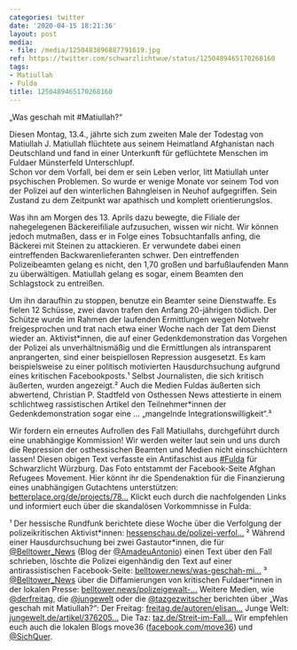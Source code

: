 ```yaml
---
categories: twitter
date: '2020-04-15 18:21:36'
layout: post
media:
- file: /media/1250483896887791619.jpg
ref: https://twitter.com/schwarzlichtwue/status/1250489465170268160
tags:
- Matiullah
- Fulda
title: 1250489465170268160
---
```

„Was geschah mit #Matiullah?“



Diesen Montag, 13.4., jährte sich zum zweiten Male der Todestag von Matiullah J. Matiullah flüchtete aus seinem Heimatland Afghanistan nach Deutschland und fand in einer Unterkunft für geflüchtete Menschen im Fuldaer Münsterfeld Unterschlupf.  
Schon vor dem Vorfall, bei dem er sein Leben verlor, litt Matiullah unter psychischen Problemen. So wurde er wenige Monate vor seinem Tod von der Polizei auf den winterlichen Bahngleisen in Neuhof aufgegriffen. 
Sein Zustand zu dem Zeitpunkt war apathisch und komplett orientierungslos.



Was ihn am Morgen des 13. Aprils dazu bewegte, die Filiale der nahegelegenen Bäckereifiliale aufzusuchen, wissen wir nicht. 
Wir können jedoch mutmaßen, dass er in Folge eines Tobsuchtanfalls anfing, die Bäckerei mit Steinen zu attackieren. Er verwundete dabei einen eintreffenden Backwarenlieferanten schwer. 
Den eintreffenden Polizeibeamten gelang es nicht, den 1,70 großen und barfußlaufenden Mann zu überwältigen. Matiullah gelang es sogar, einem Beamten den Schlagstock zu entreißen.



Um ihn daraufhin zu stoppen, benutze ein Beamter seine Dienstwaffe. 
Es fielen 12 Schüsse, zwei davon trafen den Anfang 20-jährigen tödlich. Der Schütze wurde im Rahmen der laufenden Ermittlungen wegen Notwehr freigesprochen und trat nach etwa einer Woche nach der Tat dem Dienst wieder an. 
Aktivist\*innen, die auf einer Gedenkdemonstration das Vorgehen der Polizei als unverhältnismäßig und die Ermittlungen als intransparent anprangerten, sind einer beispiellosen Repression ausgesetzt. 
Es kam beispielsweise zu einer politisch motivierten Hausdurchsuchung aufgrund eines kritischen Facebookposts.¹ 
Selbst Journalisten, die sich kritisch äußerten, wurden angezeigt.² Auch die Medien Fuldas äußerten sich abwertend, Christian P. Stadtfeld von  Osthessen News attestierte in einem schlichtweg rassistischen Artikel den Teilnehmer\*innen der Gedenkdemonstration sogar eine … 
„mangelnde Integrationswilligkeit“.³



Wir fordern ein erneutes Aufrollen des Fall Matiullahs, durchgeführt durch eine unabhängige Kommission! Wir werden weiter laut sein und uns durch die Repression der osthessischen Beamten und Medien nicht einschüchtern lassen! 
Diesen obigen Text verfasste ein Antifaschist aus [#Fulda](/t/fulda) für Schwarzlicht Würzburg. Das Foto entstammt der Facebook-Seite Afghan Refugees Movement. 
Hier könnt ihr die Spendenaktion für die Finanzierung eines unabhängigen Gutachtens unterstützen: [betterplace.org/de/projects/78…](https://www.betterplace.org/de/projects/78990) 
Klickt euch durch die nachfolgenden Links und informiert euch über die skandalösen Vorkommnisse in Fulda:



¹ Der hessische Rundfunk berichtete diese Woche über die Verfolgung der polizeikritischen Aktivist\*innen: [hessenschau.de/polizei-verfol…](https://www.hessenschau.de/polizei-verfolgt-kritiker-nach-toedlichen-schuessen-auf-fluechtling-in-fulda,fulda-erschossener-fluechtling-100.html) 
² Während einer Hausdurchsuchung bei zwei Gastautor\*innen, die für [@Belltower_News](https://twitter.com/Belltower_News) (Blog der [@AmadeuAntonio](https://twitter.com/AmadeuAntonio)) einen Text über den Fall schrieben, löschte die Polizei eigenhändig den Text auf einer antirassistischen Facebook-Seite: [belltower.news/was-geschah-mi…](https://www.belltower.news/was-geschah-mit-matiullah-in-fulda-polizei-geht-gegen-belltower-autorinnen-vor-98265/) 
³ [@Belltower_News](https://twitter.com/Belltower_News) über die Diffamierungen von kritischen Fuldaer\*innen in der lokalen Presse: [belltower.news/polizeigewalt-…](https://www.belltower.news/polizeigewalt-in-fulda-nach-12-toedlichen-schuessen-auf-fluechtling-journalisten-und-politiker-diffamieren-demonstranten-84395/) 
Weitere Medien, wie [@derfreitag](https://twitter.com/derfreitag), die [@jungewelt](https://twitter.com/jungewelt) oder die [@tazgezwitscher](https://twitter.com/tazgezwitscher) berichten über „Was geschah mit Matiullah?“: Der Freitag: [freitag.de/autoren/elisan…](https://www.freitag.de/autoren/elisanowak/was-geschah-mit-matiullah) Junge Welt: [jungewelt.de/artikel/376205…](https://www.jungewelt.de/artikel/376205.zw%C3%B6lf-sch%C3%BCsse-in-fulda.html) Die Taz: [taz.de/Streit-im-Fall…](https://taz.de/Streit-im-Fall-Matiullah-Jabarkhil/!5678022/) 
Wir empfehlen euch auch die lokalen Blogs move36 ([facebook.com/move36](https://www.facebook.com/move36)) und [@SichQuer](https://twitter.com/SichQuer). 